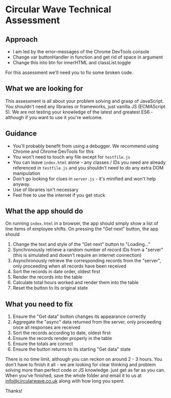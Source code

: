 # Circular Wave Technical Assessment

## Approach

- I am led by the error-messages of the Chrome DevTools console
- Change var buttonHandler in function and get rid of space in argument
- Change this into btn for innerHTML and classList.toggle

For this assessment we'll need you to fix some broken code.

## What we are looking for

This assessment is all about your problem solving and grasp of JavaScript. You shouldn't need any libraries or frameworks, just vanilla JS (ECMAScript 5). We are not testing your knowledge of the latest and greatest ES6 - although if you want to use it you're welcome.

## Guidance

- You'll probably benefit from using a debugger. We recommend using Chrome and Chrome DevTools for this
- You won't need to touch any file except for `testfile.js`
- You can leave `index.html` alone - any classes / IDs you need are already referenced in `testfile.js` and you shouldn't need to do any extra DOM manipulation
- Don't go looking for clues in `server.js` - it's minified and won't help anyway.
- Use of libraries isn't necessary
- Feel free to use the internet if you get stuck

## What the app should do

On running `index.html` in a browser, the app should simply show a list of line items of employee shifts. On pressing the "Get next" button, the app should

1.  Change the text and style of the "Get next" button to "Loading..."
2.  Synchronously retrieve a random number of record IDs from a "server" (this is simulated and doesn't require an internet connection)
3.  Asynchronously retrieve the corresponding records from the "server", only proceeding when all records have been received
4.  Sort the records in date order, oldest first
5.  Render the records into the table
6.  Calculate total hours worked and render them into the table
7.  Reset the button to its original state

## What you need to fix

1.  Ensure the "Get data" button changes its appearance correctly
2.  Aggregate the "async" data returned from the server, only proceeding once all responses are received
3.  Sort the records according to date, oldest first
4.  Ensure the records render properly in the table
5.  Ensure the totals are correct
6.  Ensure the button returns to its starting "Get data" state

There is no time limit, although you can reckon on around 2 - 3 hours. You don't have to finish it all - we are looking for clear thinking and problem solving more than perfect code or JS knowledge. just get as far as you can. When you've finished, save the whole folder and email it to us at info@circularwave.co.uk along with how long you spent.

Thanks!
